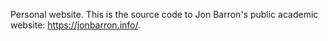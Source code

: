 Personal website. This is the source code to Jon Barron's public academic website: <https://jonbarron.info/>.
